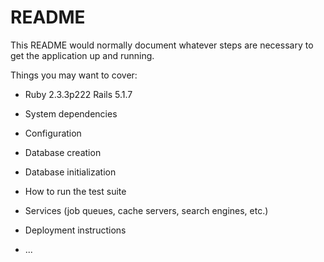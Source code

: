 # README

This README would normally document whatever steps are necessary to get the
application up and running.

Things you may want to cover:

* Ruby 2.3.3p222  Rails 5.1.7

* System dependencies

* Configuration

* Database creation

* Database initialization

* How to run the test suite

* Services (job queues, cache servers, search engines, etc.)

* Deployment instructions

* ...
